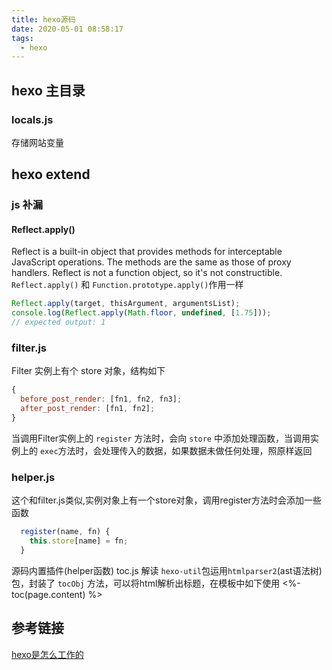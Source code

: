 ```yaml
---
title: hexo源码
date: 2020-05-01 08:58:17
tags:
  - hexo
---
```

## hexo 主目录
### locals.js
存储网站变量
## hexo extend
<!-- more -->
### js 补漏

#### Reflect.apply()

Reflect is a built-in object that provides methods for interceptable JavaScript operations. The methods are the same as those of proxy handlers. Reflect is not a function object, so it's not constructible.
`Reflect.apply()` 和 `Function.prototype.apply()`作用一样

```js
Reflect.apply(target, thisArgument, argumentsList);
console.log(Reflect.apply(Math.floor, undefined, [1.75]));
// expected output: 1
```

### filter.js
Filter 实例上有个 store 对象，结构如下
```js
{
  before_post_render: [fn1, fn2, fn3];
  after_post_render: [fn1, fn2];
}
```
当调用Filter实例上的 `register` 方法时，会向 `store` 中添加处理函数，当调用实例上的 `exec`方法时，会处理传入的数据，如果数据未做任何处理，照原样返回
### helper.js
这个和filter.js类似,实例对象上有一个store对象，调用register方法时会添加一些函数
```js
  register(name, fn) {
    this.store[name] = fn;
  }
```
源码内置插件(helper函数) toc.js 解读
`hexo-util`包运用`htmlparser2`(ast语法树) 包，封装了 `tocObj` 方法，可以将html解析出标题，在模板中如下使用
<%- toc(page.content) %>



## 参考链接
[hexo是怎么工作的](http://coderunthings.com/2017/08/20/howhexoworks/)